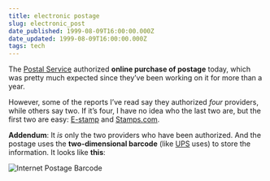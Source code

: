 ```yaml
---
title: electronic postage
slug: electronic_post
date_published: 1999-08-09T16:00:00.000Z
date_updated: 1999-08-09T16:00:00.000Z
tags: tech
---
```


The [Postal Service](http://www.usps.gov) authorized **online purchase of postage** today, which was pretty much expected since they’ve been working on it for more than a year.

However, some of the reports I’ve read say they authorized *four* providers, while others say two. If it’s four, I have no idea who the last two are, but the first two are easy: [E-stamp](http://www.estamp.com) and [Stamps.com](http://www.stamps.com).

**Addendum**: It *is* only the two providers who have been authorized. And the postage uses the **two-dimensional barcode** (like [UPS](http://www.ups.com) uses) to store the information. It looks like **this**:

![Internet Postage Barcode](images/estamp.gif)
